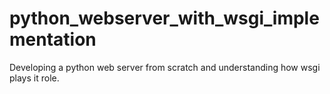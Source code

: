 # python_webserver_with_wsgi_implementation
Developing a python web server from scratch and understanding how wsgi plays it role.
